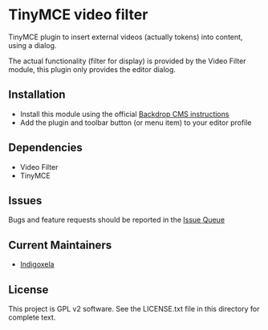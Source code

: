# TinyMCE video filter

TinyMCE plugin to insert external videos (actually tokens) into content, using
 a dialog.

The actual functionality (filter for display) is provided by the Video Filter
 module, this plugin only provides the editor dialog.

## Installation

- Install this module using the official [Backdrop CMS instructions](https://docs.backdropcms.org/documentation/extend-with-modules)
- Add the plugin and toolbar button (or menu item) to your editor profile

## Dependencies

- Video Filter
- TinyMCE

## Issues

Bugs and feature requests should be reported in the [Issue Queue](https://github.com/backdrop-contrib/tinymce_video_filter/issues)

## Current Maintainers

- [Indigoxela](https://github.com/indigoxela)

## License

This project is GPL v2 software. See the LICENSE.txt file in this directory for complete text.
